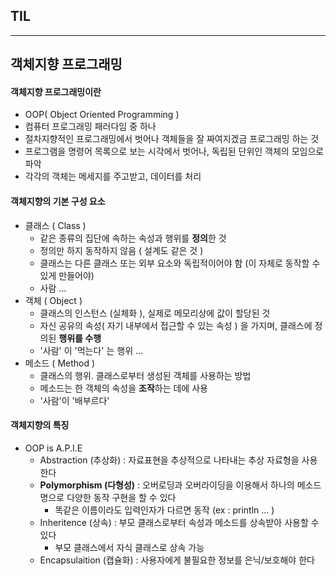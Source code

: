 ## TIL

--------------------



## 객체지향 프로그래밍

#### 객체지향 프로그래밍이란

- OOP( Object Oriented Programming )
- 컴퓨터 프로그래밍 패러다임 중 하나
- 절차지향적인 프로그래밍에서 벗어나 객체들을 잘 짜여지겠금 프로그래밍 하는 것
- 프로그램을 명령어 목록으로 보는 시각에서 벗어나, 독립된 단위인 객체의 모임으로 파악
- 각각의 객체는 메세지를 주고받고, 데이터를 처리 

#### 객체지향의 기본 구성 요소

- 클래스 ( Class )
  - 같은 종류의 집단에 속하는 속성과 행위를 **정의**한 것 
  - 정의만 하지 동작하지 않음 ( 설계도 같은 것 )
  - 클래스는 다른 클래스 또는 외부 요소와 독립적이어야 함 (이 자체로 동작할 수 있게 만들어야)
  - 사람 ... 
- 객체 ( Object )
  - 클래스의 인스턴스 (실체화 ), 실제로 메모리상에 값이 할당된 것
  - 자신 공유의 속성( 자기 내부에서 접근할 수 있는 속성 ) 을 가지며, 클래스에 정의된 **행위를 수행**
  - '사람' 이 '먹는다'  는 행위 ...
- 메소드 ( Method )
  - 클래스의 행위. 클래스로부터 생성된 객체를 사용하는 방법
  - 메소드는 한 객체의 속성을 **조작**하는 데에 사용 
  - '사람'이 '배부르다' 

#### 객체지향의 특징

- OOP is A.P.I.E
  - Abstraction (추상화) : 자료표현을 추상적으로 나타내는 추상 자료형을 사용한다 
  - **Polymorphism (다형성)** : 오버로딩과 오버라이딩을 이용해서 하나의 메소드명으로 다양한 동작 구현을 할 수 있다 
    - 똑같은 이름이라도 입력인자가 다르면 동작 (ex : println ... )
  - Inheritence (상속) :  부모 클래스로부터 속성과 메소드를 상속받아 사용할 수 있다
    - 부모 클래스에서 자식 클래스로 상속 가능 
  - Encapsulaition (캡슐화) : 사용자에게 불필요한 정보를 은닉/보호해야 한다